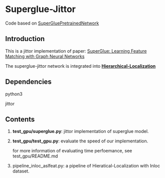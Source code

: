 # Superglue-Jittor

Code based on [SuperGluePretrainedNetwork](https://github.com/Skydes/SuperGluePretrainedNetwork)

## Introduction

This is a jittor implementation of paper: [SuperGlue: Learning Feature Matching with Graph Neural Networks](https://arxiv.org/abs/1911.11763)

The superglue-jittor network is integrated into **[Hierarchical-Localization](https://github.com/cvg/Hierarchical-Localization)** 



## Dependencies

python3

jittor

## Contents

1. **test_gpu/superglue.py**: jittor implementation of superglue model.

2. **test_gpu/test_gpu.py**: evaluate the speed of our implementation.

   for more information of evaluating time perfoemance, see test_gpu/README.md

3. pipeline_inloc_aslfeat.py: a pipeline of Hieratical-Localization with Inloc dataset.